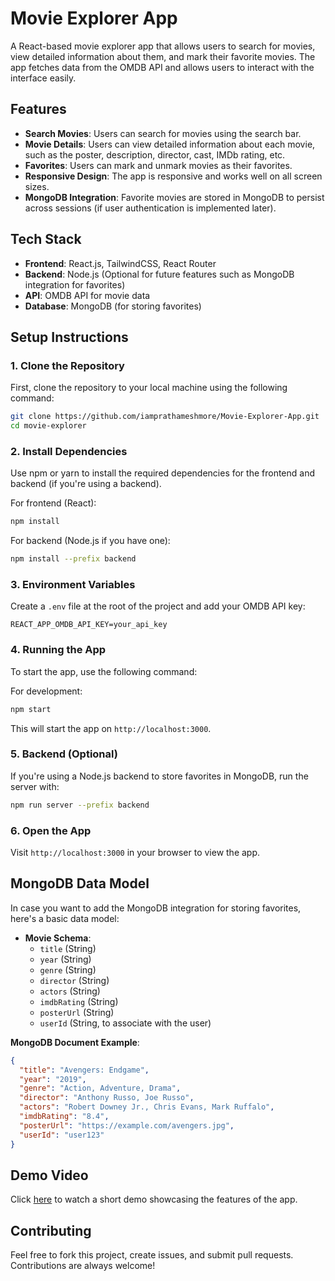 # Movie Explorer App

A React-based movie explorer app that allows users to search for movies, view detailed information about them, and mark their favorite movies. The app fetches data from the OMDB API and allows users to interact with the interface easily.

## Features

- **Search Movies**: Users can search for movies using the search bar.
- **Movie Details**: Users can view detailed information about each movie, such as the poster, description, director, cast, IMDb rating, etc.
- **Favorites**: Users can mark and unmark movies as their favorites.
- **Responsive Design**: The app is responsive and works well on all screen sizes.
- **MongoDB Integration**: Favorite movies are stored in MongoDB to persist across sessions (if user authentication is implemented later).

## Tech Stack

- **Frontend**: React.js, TailwindCSS, React Router
- **Backend**: Node.js (Optional for future features such as MongoDB integration for favorites)
- **API**: OMDB API for movie data
- **Database**: MongoDB (for storing favorites)

## Setup Instructions

### 1. Clone the Repository
First, clone the repository to your local machine using the following command:

```bash
git clone https://github.com/iamprathameshmore/Movie-Explorer-App.git
cd movie-explorer
```

### 2. Install Dependencies
Use npm or yarn to install the required dependencies for the frontend and backend (if you're using a backend).

For frontend (React):

```bash
npm install
```

For backend (Node.js if you have one):

```bash
npm install --prefix backend
```

### 3. Environment Variables
Create a `.env` file at the root of the project and add your OMDB API key:

```
REACT_APP_OMDB_API_KEY=your_api_key
```

### 4. Running the App
To start the app, use the following command:

For development:

```bash
npm start
```

This will start the app on `http://localhost:3000`.

### 5. Backend (Optional)
If you're using a Node.js backend to store favorites in MongoDB, run the server with:

```bash
npm run server --prefix backend
```

### 6. Open the App
Visit `http://localhost:3000` in your browser to view the app.

## MongoDB Data Model

In case you want to add the MongoDB integration for storing favorites, here's a basic data model:

- **Movie Schema**:
  - `title` (String)
  - `year` (String)
  - `genre` (String)
  - `director` (String)
  - `actors` (String)
  - `imdbRating` (String)
  - `posterUrl` (String)
  - `userId` (String, to associate with the user)

**MongoDB Document Example**:
```json
{
  "title": "Avengers: Endgame",
  "year": "2019",
  "genre": "Action, Adventure, Drama",
  "director": "Anthony Russo, Joe Russo",
  "actors": "Robert Downey Jr., Chris Evans, Mark Ruffalo",
  "imdbRating": "8.4",
  "posterUrl": "https://example.com/avengers.jpg",
  "userId": "user123"
}
```

## Demo Video

Click [here]([link-to-your-video](https://github.com/iamprathameshmore/Movie-Explorer-App/tree/main/demo)) to watch a short demo showcasing the features of the app.

## Contributing

Feel free to fork this project, create issues, and submit pull requests. Contributions are always welcome!
